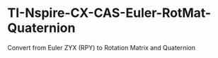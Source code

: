# TI-Nspire-CX-CAS-Euler-RotMat-Quaternion
Convert from Euler ZYX (RPY) to Rotation Matrix and Quaternion
